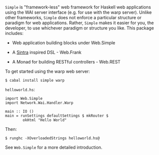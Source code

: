 `Simple` is "framework-less" web framework for Haskell web applications
using the WAI server interface (e.g. for use with the warp server). Unlike
other frameworks, `Simple` does not enforce a particular structure or
paradigm for web applications. Rather, `Simple` makes it easier for you, the
developer, to use whichever paradigm or structure you like. This package
includes:

* Web application building blocks under Web.Simple

* A [Sintra](http://www.sinatrarb.com) inspired DSL - Web.Frank

* A Monad for building RESTful controllers - Web.REST

To get started using the warp web server:

    $ cabal install simple warp


`helloworld.hs`:

    import Web.Simple
    import Network.Wai.Handler.Warp
 
    main :: IO ()
    main = runSettings defaultSettings $ mkRouter $
            okHtml "Hello World"

Then:
  
    $ runghc -XOverloadedStrings helloworld.hs@

See `Web.Simple` for a more detailed introduction.
